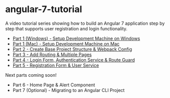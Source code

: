 # angular-7-tutorial

A video tutorial series showing how to build an Angular 7 application step by step that supports user registration and login functionality.

* [Part 1 (Windows) - Setup Development Machine on Windows](https://www.youtube.com/watch?v=FNYsvgmblM0)
* [Part 1 (Mac) - Setup Development Machine on Mac](https://www.youtube.com/watch?v=NLsey2LlJqo)
* [Part 2 - Create Base Project Structure & Webpack Config](https://jasonwatmore.com/post/2019/04/24/angular-7-tutorial-part-2-create-base-project-structure-webpack-config)
* [Part 3 - Add Routing & Multiple Pages](https://jasonwatmore.com/post/2019/04/29/angular-7-tutorial-part-3-add-routing-multiple-pages)
* [Part 4 - Login Form, Authentication Service & Route Guard](https://jasonwatmore.com/post/2019/05/17/angular-7-tutorial-part-4-login-form-authentication-service-route-guard)
* [Part 5 - Registration Form & User Service](https://jasonwatmore.com/post/2019/05/22/angular-7-tutorial-part-5-registration-form-user-service)

Next parts coming soon!

* Part 6 - Home Page & Alert Component
* Part 7 (Optional) - Migrating to an Angular CLI Project

